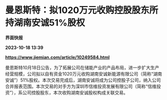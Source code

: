 # 曼恩斯特：拟1020万元收购控股股东所持湖南安诚51%股权
**界面快报**

**2023-10-18 13:39**

**https://www.jiemian.com/article/10249584.html**

曼恩斯特10月18日公告，为了拓展公司在储能产业的产品布局，进一步扩大生产经营规模，公司拟以自有资金1020万元收购湖南安诚新能源有限公司（简称“湖南安诚”）51%股权。本次交易完成后，湖南安诚将成为公司控股子公司，纳入公司合并报表范围。本次交易的对手方为深圳市信维投资发展有限公司（简称“信维投资”），系公司控股股东，本次收购湖南安诚股权构成关联交易。